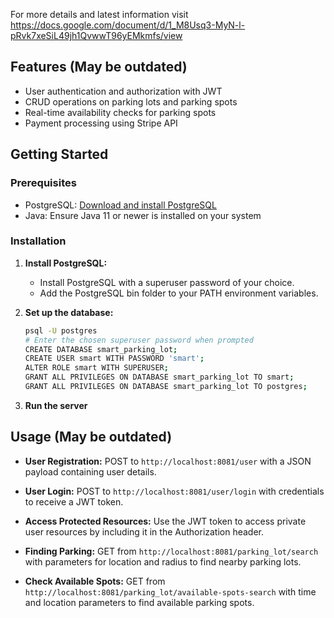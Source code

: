 For more details and latest information visit https://docs.google.com/document/d/1_M8Usq3-MyN-l-pRvk7xeSiL49jh1QvwwT96yEMkmfs/view

## Features (May be outdated)

- User authentication and authorization with JWT
- CRUD operations on parking lots and parking spots
- Real-time availability checks for parking spots
- Payment processing using Stripe API

## Getting Started

### Prerequisites

- PostgreSQL: [Download and install PostgreSQL](https://www.enterprisedb.com/downloads/postgres-postgresql-downloads)
- Java: Ensure Java 11 or newer is installed on your system

### Installation

1. **Install PostgreSQL:**
   - Install PostgreSQL with a superuser password of your choice.
   - Add the PostgreSQL bin folder to your PATH environment variables.

2. **Set up the database:**
   ```bash
   psql -U postgres
   # Enter the chosen superuser password when prompted
   CREATE DATABASE smart_parking_lot;
   CREATE USER smart WITH PASSWORD 'smart';
   ALTER ROLE smart WITH SUPERUSER;
   GRANT ALL PRIVILEGES ON DATABASE smart_parking_lot TO smart;
   GRANT ALL PRIVILEGES ON DATABASE smart_parking_lot TO postgres;
   ```

3. **Run the server**

## Usage (May be outdated)

- **User Registration:**
  POST to `http://localhost:8081/user` with a JSON payload containing user details.

- **User Login:**
  POST to `http://localhost:8081/user/login` with credentials to receive a JWT token.

- **Access Protected Resources:**
  Use the JWT token to access private user resources by including it in the Authorization header.

- **Finding Parking:**
  GET from `http://localhost:8081/parking_lot/search` with parameters for location and radius to find nearby parking lots.

- **Check Available Spots:**
  GET from `http://localhost:8081/parking_lot/available-spots-search` with time and location parameters to find available parking spots.
